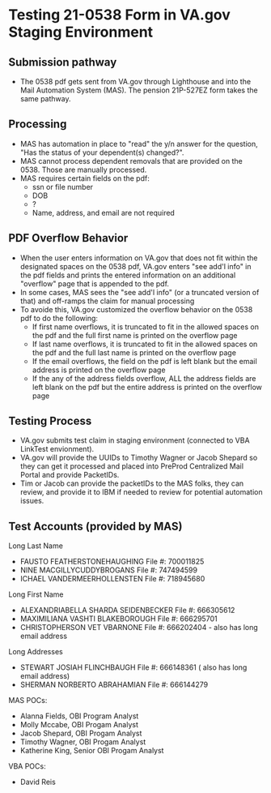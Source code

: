 # Testing 21-0538 Form in VA.gov Staging Environment

## Submission pathway
- The 0538 pdf gets sent from VA.gov through Lighthouse and into the Mail Automation System (MAS). The pension 21P-527EZ form takes the same pathway.

## Processing
- MAS has automation in place to "read" the y/n answer for the question, "Has the status of your dependent(s) changed?".
- MAS cannot process dependent removals that are provided on the 0538. Those are manually processed.
- MAS requires certain fields on the pdf:
   - ssn or file number
   - DOB
   - ?
   - Name, address, and email are not required


## PDF Overflow Behavior
- When the user enters information on VA.gov that does not fit within the designated spaces on the 0538 pdf, VA.gov enters "see add'l info" in the pdf fields and prints the entered information on an additional "overflow" page that is appended to the pdf.
- In some cases, MAS sees the "see add'l info" (or a truncated version of that) and off-ramps the claim for manual processing
- To avoide this, VA.gov customized the overflow behavior on the 0538 pdf to do the following:
   - If first name overflows, it is truncated to fit in the allowed spaces on the pdf and the full first name is printed on the overflow page
   - If last name overflows, it is truncated to fit in the allowed spaces on the pdf and the full last name is printed on the overflow page
   - If the email overflows, the field on the pdf is left blank but the email address is printed on the overflow page
   - If the any of the address fields overflow, ALL the address fields are left blank on the pdf but the entire address is printed on the overflow page

## Testing Process
- VA.gov submits test claim in staging environment (connected to VBA LinkTest envionment).
- VA.gov will provide the UUIDs to Timothy Wagner or Jacob Shepard so they can get it processed and placed into PreProd Centralized Mail Portal and provide PacketIDs.
- Tim or Jacob can provide the packetIDs to the MAS folks, they can review, and provide it to IBM if needed to review for potential automation issues.

## Test Accounts (provided by MAS)
Long Last Name
- FAUSTO FEATHERSTONEHAUGHING File #: 700011825
- NINE MACGILLYCUDDYBROGANS File #: 747494599
- ICHAEL VANDERMEERHOLLENSTEN File #: 718945680

Long First Name
- ALEXANDRIABELLA SHARDA SEIDENBECKER File #: 666305612
- MAXIMILIANA VASHTI BLAKEBOROUGH File #: 666295701
- CHRISTOPHERSON VET VBARNONE File #: 666202404 - also has long email address

Long Addresses
- STEWART JOSIAH FLINCHBAUGH File #: 666148361 ( also has long email address)
- SHERMAN NORBERTO ABRAHAMIAN File #: 666144279


MAS POCs:
- Alanna Fields, OBI Program Analyst
- Molly Mccabe, OBI Progam Analyst
- Jacob Shepard, OBI Progam Analyst
- Timothy Wagner, OBI Progam Analyst
- Katherine King, Senior OBI Progam Analyst

VBA POCs:
- David Reis
